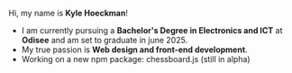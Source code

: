 Hi, my name is **Kyle Hoeckman**!

- I am currently pursuing a **Bachelor's Degree in Electronics and ICT** at **Odisee** and am set to graduate in june 2025.
- My true passion is **Web design and front-end development**.
- Working on a new npm package: chessboard.js (still in alpha)
